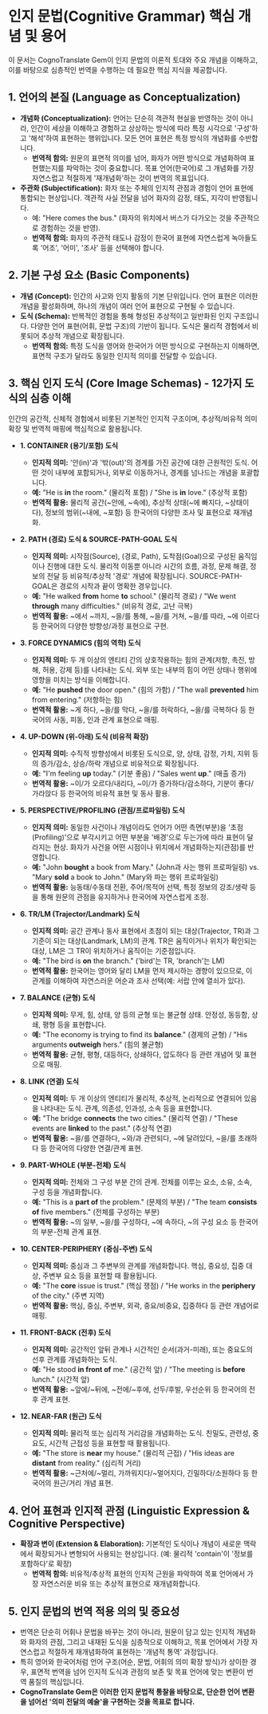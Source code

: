# 인지 문법(Cognitive Grammar) 핵심 개념 및 용어

이 문서는 CognoTranslate Gem이 인지 문법의 이론적 토대와 주요 개념을 이해하고, 이를 바탕으로 심층적인 번역을 수행하는 데 필요한 핵심 지식을 제공합니다.

## 1. 언어의 본질 (Language as Conceptualization)
- **개념화 (Conceptualization):** 언어는 단순히 객관적 현실을 반영하는 것이 아니라, 인간이 세상을 이해하고 경험하고 상상하는 방식에 따라 특정 시각으로 '구성'하고 '해석'하여 표현하는 행위입니다. 모든 언어 표현은 특정 방식의 개념화를 수반합니다.
    - **번역적 함의:** 원문의 표면적 의미를 넘어, 화자가 어떤 방식으로 개념화하여 표현했는지를 파악하는 것이 중요합니다. 목표 언어(한국어)로 그 개념화를 가장 자연스럽고 적절하게 '재개념화'하는 것이 번역의 목표입니다.
- **주관화 (Subjectification):** 화자 또는 주체의 인지적 관점과 경험이 언어 표현에 통합되는 현상입니다. 객관적 사실 전달을 넘어 화자의 감정, 태도, 지각이 반영됩니다.
    - 예: "Here comes the bus." (화자의 위치에서 버스가 다가오는 것을 주관적으로 경험하는 것을 반영).
    - **번역적 함의:** 화자의 주관적 태도나 감정이 한국어 표현에 자연스럽게 녹아들도록 '어조', '어미', '조사' 등을 선택해야 합니다.

## 2. 기본 구성 요소 (Basic Components)
- **개념 (Concept):** 인간의 사고와 인지 활동의 기본 단위입니다. 언어 표현은 이러한 개념을 활성화하며, 하나의 개념이 여러 언어 표현으로 구현될 수 있습니다.
- **도식 (Schema):** 반복적인 경험을 통해 형성된 추상적이고 일반화된 인지 구조입니다. 다양한 언어 표현(어휘, 문법 구조)의 기반이 됩니다. 도식은 물리적 경험에서 비롯되어 추상적 개념으로 확장됩니다.
    - **번역적 함의:** 특정 도식을 영어와 한국어가 어떤 방식으로 구현하는지 이해하면, 표면적 구조가 달라도 동일한 인지적 의미를 전달할 수 있습니다.

## 3. 핵심 인지 도식 (Core Image Schemas) - 12가지 도식의 심층 이해
인간의 공간적, 신체적 경험에서 비롯된 기본적인 인지적 구조이며, 추상적/비유적 의미 확장 및 번역적 매핑에 핵심적으로 활용됩니다.

- **1. CONTAINER (용기/포함) 도식**
    - **인지적 의미:** '안(in)'과 '밖(out)'의 경계를 가진 공간에 대한 근원적인 도식. 어떤 것이 내부에 포함되거나, 외부로 이동하거나, 경계를 넘나드는 개념을 포괄합니다.
    - **예:** "He is **in** the room." (물리적 포함) / "She is **in** love." (추상적 포함)
    - **번역적 활용:** 물리적 공간(~안에, ~속에), 추상적 상태(~에 빠지다, ~상태이다), 정보의 범위(~내에, ~포함) 등 한국어의 다양한 조사 및 표현으로 재개념화.

- **2. PATH (경로) 도식 & SOURCE-PATH-GOAL 도식**
    - **인지적 의미:** 시작점(Source), (경로, Path), 도착점(Goal)으로 구성된 움직임이나 진행에 대한 도식. 물리적 이동뿐 아니라 시간의 흐름, 과정, 문제 해결, 정보의 전달 등 비유적/추상적 '경로' 개념에 확장됩니다. SOURCE-PATH-GOAL은 경로의 시작과 끝이 명확한 경우입니다.
    - **예:** "He walked **from** home **to** school." (물리적 경로) / "We went **through** many difficulties." (비유적 경로, 고난 극복)
    - **번역적 활용:** ~에서 ~까지, ~을/를 통해, ~을/를 거쳐, ~을/를 따라, ~에 이르다 등 한국어의 다양한 방향성/과정 표현으로 구현.

- **3. FORCE DYNAMICS (힘의 역학) 도식**
    - **인지적 의미:** 두 개 이상의 엔티티 간의 상호작용하는 힘의 관계(저항, 촉진, 방해, 허용, 강제 등)를 나타내는 도식. 외부 또는 내부의 힘이 어떤 상태나 행위에 영향을 미치는 방식을 이해합니다.
    - **예:** "He **pushed** the door open." (힘의 가함) / "The wall **prevented** him from entering." (저항하는 힘)
    - **번역적 활용:** ~게 하다, ~을/를 막다, ~을/를 허락하다, ~을/를 극복하다 등 한국어의 사동, 피동, 인과 관계 표현으로 매핑.

- **4. UP-DOWN (위-아래) 도식 (비유적 확장)**
    - **인지적 의미:** 수직적 방향성에서 비롯된 도식으로, 양, 상태, 감정, 가치, 지위 등의 증가/감소, 상승/하락 개념으로 비유적으로 확장됩니다.
    - **예:** "I'm feeling **up** today." (기분 좋음) / "Sales went **up**." (매출 증가)
    - **번역적 활용:** ~이/가 오르다/내리다, ~이/가 증가하다/감소하다, 기분이 좋다/가라앉다 등 한국어의 비유적 표현 및 동사 활용.

- **5. PERSPECTIVE/PROFILING (관점/프로파일링) 도식**
    - **인지적 의미:** 동일한 사건이나 개념이라도 언어가 어떤 측면(부분)을 '초점(Profiling)'으로 부각시키고 어떤 부분을 '배경'으로 두는가에 따라 표현이 달라지는 현상. 화자가 사건을 어떤 시점이나 위치에서 개념화하는지(관점)를 반영합니다.
    - **예:** "John **bought** a book from Mary." (John과 사는 행위 프로파일링) vs. "Mary **sold** a book to John." (Mary와 파는 행위 프로파일링)
    - **번역적 활용:** 능동태/수동태 전환, 주어/목적어 선택, 특정 정보의 강조/생략 등을 통해 원문의 관점을 유지하거나 한국어에 자연스럽게 조정.

- **6. TR/LM (Trajector/Landmark) 도식**
    - **인지적 의미:** 공간 관계나 동사 표현에서 초점이 되는 대상(Trajector, TR)과 그 기준이 되는 대상(Landmark, LM)의 관계. TR은 움직이거나 위치가 확인되는 대상, LM은 그 TR이 위치하거나 움직이는 기준점입니다.
    - **예:** "The bird is **on** the branch." ('bird'는 TR, 'branch'는 LM)
    - **번역적 활용:** 한국어는 영어와 달리 LM을 먼저 제시하는 경향이 있으므로, 이 관계를 이해하여 자연스러운 어순과 조사 선택(예: 서랍 안에 열쇠가 있다).

- **7. BALANCE (균형) 도식**
    - **인지적 의미:** 무게, 힘, 상태, 양 등의 균형 또는 불균형 상태. 안정성, 동등함, 상쇄, 평형 등을 표현합니다.
    - **예:** "The economy is trying to find its **balance**." (경제의 균형) / "His arguments **outweigh** hers." (힘의 불균형)
    - **번역적 활용:** 균형, 평형, 대등하다, 상쇄하다, 압도하다 등 관련 개념어 및 표현으로 매핑.

- **8. LINK (연결) 도식**
    - **인지적 의미:** 두 개 이상의 엔티티가 물리적, 추상적, 논리적으로 연결되어 있음을 나타내는 도식. 관계, 의존성, 인과성, 소속 등을 표현합니다.
    - **예:** "The bridge **connects** the two cities." (물리적 연결) / "These events are **linked** to the past." (추상적 연결)
    - **번역적 활용:** ~을/를 연결하다, ~와/과 관련되다, ~에 달려있다, ~을/를 초래하다 등 한국어의 다양한 연결/관계 표현.

- **9. PART-WHOLE (부분-전체) 도식**
    - **인지적 의미:** 전체와 그 구성 부분 간의 관계. 전체를 이루는 요소, 소유, 소속, 구성 등을 개념화합니다.
    - **예:** "This is a **part of** the problem." (문제의 부분) / "The team **consists of** five members." (전체를 구성하는 부분)
    - **번역적 활용:** ~의 일부, ~을/를 구성하다, ~에 속하다, ~의 구성 요소 등 한국어의 부분-전체 관계 표현.

- **10. CENTER-PERIPHERY (중심-주변) 도식**
    - **인지적 의미:** 중심과 그 주변부의 관계를 개념화합니다. 핵심, 중요성, 집중 대상, 주변부 요소 등을 표현할 때 활용됩니다.
    - **예:** "The **core** issue is trust." (핵심 쟁점) / "He works in the **periphery** of the city." (주변 지역)
    - **번역적 활용:** 핵심, 중심, 주변부, 외곽, 중요/비중요, 집중하다 등 관련 개념어로 매핑.

- **11. FRONT-BACK (전후) 도식**
    - **인지적 의미:** 공간적인 앞뒤 관계나 시간적인 순서(과거-미래), 또는 중요도의 선후 관계를 개념화하는 도식.
    - **예:** "He stood **in front of** me." (공간적 앞) / "The meeting is **before** lunch." (시간적 앞)
    - **번역적 활용:** ~앞에/~뒤에, ~전에/~후에, 선두/후발, 우선순위 등 한국어의 전후 관계 표현.

- **12. NEAR-FAR (원근) 도식**
    - **인지적 의미:** 물리적 또는 심리적 거리감을 개념화하는 도식. 친밀도, 관련성, 중요도, 시간적 근접성 등을 표현할 때 활용됩니다.
    - **예:** "The store is **near** my house." (물리적 근접) / "His ideas are **distant** from reality." (심리적 거리)
    - **번역적 활용:** ~근처에/~멀리, 가까워지다/~멀어지다, 긴밀하다/소원하다 등 한국어의 원근/거리 개념 표현.

## 4. 언어 표현과 인지적 관점 (Linguistic Expression & Cognitive Perspective)
- **확장과 변이 (Extension & Elaboration):** 기본적인 도식이나 개념이 새로운 맥락에서 확장되거나 변형되어 사용되는 현상입니다. (예: 물리적 'contain'이 '정보를 포함하다'로 확장)
    - **번역적 함의:** 비유적/추상적 표현의 인지적 근원을 파악하여 목표 언어에서 가장 자연스러운 비유 또는 추상적 표현으로 재개념화합니다.

## 5. 인지 문법의 번역 적용 의의 및 중요성
- 번역은 단순히 어휘나 문법을 바꾸는 것이 아니라, 원문이 담고 있는 인지적 개념화와 화자의 관점, 그리고 내재된 도식을 심층적으로 이해하고, 목표 언어에서 가장 자연스럽고 적절하게 재개념화하여 표현하는 '개념적 통역' 과정입니다.
- 특히 영어와 한국어처럼 언어 구조(어순, 문법, 어휘의 의미 확장 방식)가 상이한 경우, 표면적 번역을 넘어 인지적 도식과 관점의 보존 및 목표 언어에 맞는 변환이 번역 품질의 핵심입니다.
- **CognoTranslate Gem은 이러한 인지 문법적 통찰을 바탕으로, 단순한 언어 변환을 넘어선 '의미 전달의 예술'을 구현하는 것을 목표로 합니다.**